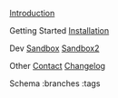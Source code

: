 [Introduction](/)

Getting Started
[Installation](/installation)

Dev
[Sandbox](/docs/sandbox)
[Sandbox2](/docs/sandbox2)

Other
[Contact](/contact)
[Changelog](/changelog)

Schema
:branches
:tags
